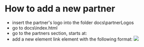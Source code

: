 # How to add a new partner
- insert the partner's logo into the folder docs\partnerLogos
- go to docs\index.html
- go to the partners section, starts at: <section id="partners">
- add a new element link element with the following format:
<a href="{link to companies website}"><img class="sponsors" src="partnerLogos/{name of company logo file}"></a>

